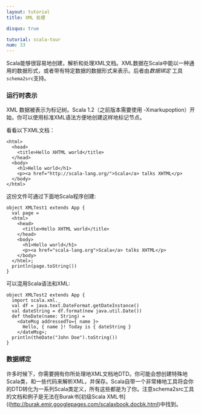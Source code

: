 ```yaml
---
layout: tutorial
title: XML 处理

disqus: true

tutorial: scala-tour
num: 33
---
```


Scala能够很容易地创建，解析和处理XML文档。XML数据在Scala中能以一种通用的数据形式，或者带有特定数据的数据形式来表示。后者由*数据绑定* 工具`schema2src`支持。

### 运行时表示 ###

XML 数据被表示为标记树。Scala 1.2（之前版本需要使用 -Xmarkupoption）开始，你可以使用标准XML语法方便地创建这样地标记节点。

看看以下XML文档：

    <html>
      <head>
        <title>Hello XHTML world</title>
      </head>
      <body>
        <h1>Hello world</h1>
        <p><a href="http://scala-lang.org/">Scala</a> talks XHTML</p>
      </body>
    </html>

这份文件可通过下面地Scala程序创建:

    object XMLTest1 extends App {
      val page = 
      <html>
        <head>
          <title>Hello XHTML world</title>
        </head>
        <body>
          <h1>Hello world</h1>
          <p><a href="scala-lang.org">Scala</a> talks XHTML</p>
        </body>
      </html>;
      println(page.toString())
    }

可以混用Scala语法和XML:

    object XMLTest2 extends App {
      import scala.xml._
      val df = java.text.DateFormat.getDateInstance()
      val dateString = df.format(new java.util.Date())
      def theDate(name: String) = 
        <dateMsg addressedTo={ name }>
          Hello, { name }! Today is { dateString }
        </dateMsg>;
      println(theDate("John Doe").toString())
    }

### 数据绑定 ###
许多时候下，你需要拥有你所处理地XML文档地DTD。你可能会想创建特殊地Scala类，和一些代码来解析XML，并保存。Scala自带一个非常棒地工具将会你的DTD转化为一系列Scala类定义，所有这些都是为了你。注意schema2src工具的文档和例子是无法在Burak书[初级Scala XML书]((http://burak.emir.googlepages.com/scalaxbook.docbk.html)中找到。

